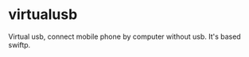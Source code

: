 virtualusb
==========

Virtual usb, connect mobile phone by computer without usb.
It's based swiftp.

